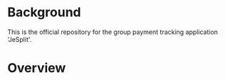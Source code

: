 # Background
This is the official repository for the group payment tracking application 'JeSplit'.

# Overview
